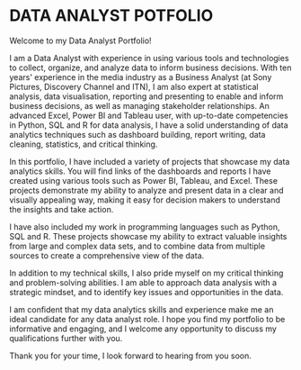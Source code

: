 # DATA ANALYST POTFOLIO
Welcome to my Data Analyst Portfolio!

I am a Data Analyst with experience in using various tools and technologies to collect, organize, and analyze data to inform business decisions. With ten years' experience in the media industry as a Business Analyst (at Sony Pictures, Discovery Channel and ITN), I am also expert at statistical analysis, data visualisation, reporting and presenting to enable and inform business decisions, as well as managing stakeholder relationships. An advanced Excel, Power BI and Tableau user, with up-to-date competencies in Python, SQL and R for data analysis, I have a solid understanding of data analytics techniques such as dashboard building, report writing, data cleaning, statistics, and critical thinking.

In this portfolio, I have included a variety of projects that showcase my data analytics skills. You will find links of the dashboards and reports I have created using various tools such as Power BI, Tableau, and Excel. These projects demonstrate my ability to analyze and present data in a clear and visually appealing way, making it easy for decision makers to understand the insights and take action.

I have also included my work in programming languages such as Python, SQL and R. These projects showcase my ability to extract valuable insights from large and complex data sets, and to combine data from multiple sources to create a comprehensive view of the data.

In addition to my technical skills, I also pride myself on my critical thinking and problem-solving abilities. I am able to approach data analysis with a strategic mindset, and to identify key issues and opportunities in the data.

I am confident that my data analytics skills and experience make me an ideal candidate for any data analyst role. I hope you find my portfolio to be informative and engaging, and I welcome any opportunity to discuss my qualifications further with you.

Thank you for your time, I look forward to hearing from you soon.
